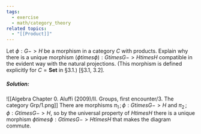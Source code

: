 ```yaml
---
tags:
  - exercise
  - math/category_theory
related topics:
  - "[[Product]]"
---
```

Let $\phi : G -> H$ be a morphism in a category $C$ with products. Explain why there is a unique morphism $(\phi times \phi) : G times G -> H times H$ compatible in the evident way with the natural projections. (This morphism is defined explicitly for $C = \mathbf{Set}$ in §3.1.) \[§3.1, 3.2\].
##### Solution:
![[Algebra Chapter 0. Aluffi (2009)/II. Groups, first encounter/3. The category Grp/1.png]]
There are morphisms $\pi_1\,;\phi:G times G -> H$ and $\pi_2\,;\phi: G times G -> H$, so by the universal property of $H times H$ there is a unique morphism $\phi times \phi:G times G -> H times H$ that makes the diagram commute.